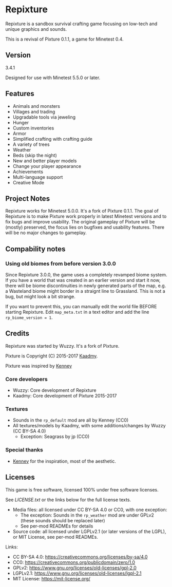 # Repixture

Repixture is a sandbox survival crafting game focusing on low-tech and
unique graphics and sounds.

This is a revival of Pixture 0.1.1, a game for Minetest 0.4.

## Version
3.4.1

Designed for use with Minetest 5.5.0 or later.

## Features

* Animals and monsters
* Villages and trading
* Upgradable tools via jeweling
* Hunger
* Custom inventories
* Armor
* Simplified crafting with crafting guide
* A variety of trees
* Weather
* Beds (skip the night)
* New and better player models
* Change your player appearance
* Achievements
* Multi-language support
* Creative Mode

## Project Notes

Repixture works for Minetest 5.0.0. It's a fork of Pixture 0.1.1.
The goal of Repixture is to make Pixture work properly in
latest Minetest versions and to fix bugs and improve usability.
The original gameplay of Pixture will be (mostly) preserved,
the focus lies on bugfixes and usability features.
There will be no major changes to gameplay.

## Compability notes
### Using old biomes from before version 3.0.0
Since Repixture 3.0.0, the game uses a completely revamped biome
system. If you have a world that was created in an earlier
version and start it now, there will be biome discontinuities in
newly generated parts of the map, e.g. a Wasteland biome might
border in a straignt line to Grassland. This is not a bug, but
might look a bit strange.

If you want to prevent this, you can manually edit the world file
BEFORE starting Repixture.
Edit `map_meta.txt` in a text editor and add the line
`rp_biome_version = 1`.

## Credits

Repixture was started by Wuzzy. It's a fork of Pixture.

Pixture is Copyright (C) 2015-2017 [Kaadmy](https://github.com/kaadmy).

Pixture was inspired by [Kenney](http://kenney.nl)

### Core developers

* Wuzzy: Core development of Repixture
* Kaadmy: Core development of Pixture 2015-2017

### Textures

* Sounds in the `rp_default` mod are all by Kenney (CC0)
* All textures/models by Kaadmy, with some additions/changes by Wuzzy (CC BY-SA 4.0)
   * Exception: Seagrass by jp (CC0)

### Special thanks

* [Kenney](http://kenney.nl) for the inspiration, most of the aesthetic.

## Licenses

This game is free software, licensed 100% under free software licenses.

See *LICENSE.txt* or the links below for the full license texts.

- Media files: all licensed under CC BY-SA 4.0 or CC0, with one exception:
    - The exception: Sounds in the `rp_weather` mod are under GPLv2 (these sounds should be replaced later)
    - See per-mod READMEs for details
- Source code: all licensed under LGPLv2.1 (or later versions of the LGPL), or MIT License, see per-mod READMEs.

Links:
- CC BY-SA 4.0: <https://creativecommons.org/licenses/by-sa/4.0>
- CC0: <https://creativecommons.org/publicdomain/zero/1.0>
- GPLv2: <https://www.gnu.org/licenses/old-licenses/gpl-2.0>
- LGPLv2.1: <https://www.gnu.org/licenses/old-licenses/lgpl-2.1>
- MIT License: <https://mit-license.org/>
